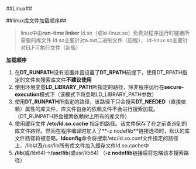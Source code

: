 ##Linux##

##linux库文件加载顺序##
>linux中由**run-time linker** ld.so（或ld-linux.so）负责对程序运行时链接所需要的库文件
>ld.so主要针对a.out二进制文件（旧版）， ld-linux.so主要针对ELF可执行文件（新版）

**加载顺序**
1. 在**DT_RUNPATH**没有设置并且设置了**DT_RPATH**前提下，使用DT_RPATH指定的文件夹搜索库文件**不建议使用**
2. 使用环境变量**LD_LIBRARY_PATH**所指定的路径，除非程序运行在**secure-execution**模式下（该模式下将忽略LD_LIBRARY_PATH参数）
3. 使用**DT_RUNPATH**所指定的路径，该路径下只会搜索**DT_NEEDED**（直接依赖）属性的库文件，库文件自身的依赖文件不会进行搜索加载。（DT_RUNPATH将会搜索依赖树上所有的库文件）
4. 使用缓存文件 **/etc/ld.so.cache** 指定的路径。该文件保存了在之前查询到的库文件路径。然而在程序编译时加入了**-z nodeflib**链接选项时，默认的库文件路径将被忽略。**ldconfig**命令将搜索/etc/ld.so.conf文件指定的路径上、/lib以及/usr/lib所有库文件加入缓存文件ld.so.cache中
5. **/lib**(或/lib64)->**/usr/lib**(或usr/lib64) （**-z nodeflib**链接后将忽略该本搜索路径）